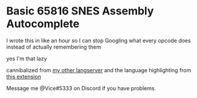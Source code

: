 # Basic 65816 SNES Assembly Autocomplete

I wrote this in like an hour so I can stop Googling what every opcode does instead of actually remembering them

yes I'm that lazy

cannibalized from [my other langserver](https://marketplace.visualstudio.com/items?itemName=vicerust.overwatch&ssr=false) and the language highlighting from [this extension](https://marketplace.visualstudio.com/items?itemName=joshneta.65816-assembly&ssr=false)

Message me @Vice#5333 on Discord if you have problems.